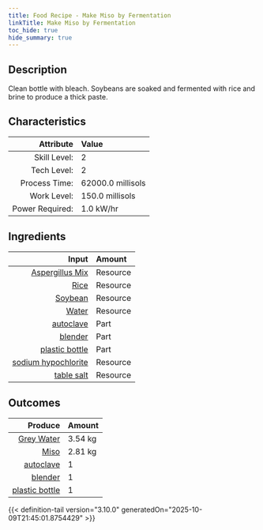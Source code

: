 ```yaml
---
title: Food Recipe - Make Miso by Fermentation
linkTitle: Make Miso by Fermentation
toc_hide: true
hide_summary: true
---
```

<!-- This is generated by the MarsSim HelpGenertor, do not edit. -->

## Description
Clean bottle with bleach. Soybeans are soaked and fermented with rice and brine to produce a thick paste.

## Characteristics

| Attribute      | Value |
|--------:|:------|
|Skill Level:|2|
|Tech Level:|2|
|Process Time:|62000.0 millisols|
|Work Level:|150.0 millisols|
|Power Required:|1.0 kW/hr|

## Ingredients

| Input      | Amount |
|--------:|:------|
|[Aspergillus Mix](/docs/definitions/resource/aspergillus-mix)|Resource|0.001 kg|
|[Rice](/docs/definitions/resource/rice)|Resource|0.4 kg|
|[Soybean](/docs/definitions/resource/soybean)|Resource|0.7 kg|
|[Water](/docs/definitions/resource/water)|Resource|5.25 kg|
|[autoclave](/docs/definitions/part/autoclave)|Part|1|
|[blender](/docs/definitions/part/blender)|Part|1|
|[plastic bottle](/docs/definitions/part/plastic-bottle)|Part|1|
|[sodium hypochlorite](/docs/definitions/resource/sodium-hypochlorite)|Resource|0.002 kg|
|[table salt](/docs/definitions/resource/table-salt)|Resource|0.3 kg|

## Outcomes


| Produce      | Amount |
|--------:|:------|
|[Grey Water](/docs/definitions/resource/grey-water)|3.54 kg|
|[Miso](/docs/definitions/resource/miso)|2.81 kg|
|[autoclave](/docs/definitions/part/autoclave)|1|
|[blender](/docs/definitions/part/blender)|1|
|[plastic bottle](/docs/definitions/part/plastic-bottle)|1|



{{< definition-tail version="3.10.0" generatedOn="2025-10-09T21:45:01.8754429" >}}



